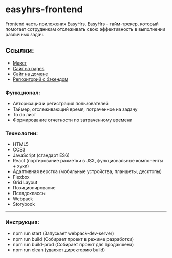 # easyhrs-frontend

Frontend часть приложения EasyHrs.
EasyHrs - тайм-трекер, который помогает сотрудникам отслеживать свою эффективность в выполнении различных задач.

## Ссылки:

- [Макет](https://www.figma.com/file/fYn92Oib2vwafrCazpfOQH/%D1%83%D1%87%D0%B5%D1%82-%D1%80%D0%B0%D0%B1%D0%BE%D1%87%D0%B5%D0%B3%D0%BE-%D0%B2%D1%80%D0%B5%D0%BC%D0%B5%D0%BD%D0%B8?type=design&node-id=380-118626&t=qI3afnPemfcn1hCz-0)
- [Сайт на pages](https://time-tracking-practicum.github.io/easyhrs-frontend/)
- [Cайт на домене](https://easyhrs.hopto.org/)
- [Репозиторий с бэкендом](https://github.com/time-tracking-practicum/EasyHrs_backend)

### Функционал:

- Авторизация и регистрация пользователей
- Таймер, отслеживающий время, потраченное на задачу
- To do лист
- Формирование отчетности по затраченному времени

### Технологии:

- HTML5
- CCS3
- JavaScript (стандарт ES6)
- React (портирование разметки в JSX, функциональные компоненты + хуки)
- Адаптивная верстка (мобильные устройства, планшеты, десктопы)
- Flexbox
- Grid Layout
- Позиционирование
- Псевдоклассы
- Webpack
- Storybook

---

### Инструкция:

- npm run start (Запускает webpack-dev-server)
- npm run build (Собирает проект в режиме разработки)
- npm run build-prod (Собирает проект для продакшена)
- npm run clean (удаляет директорию build)
